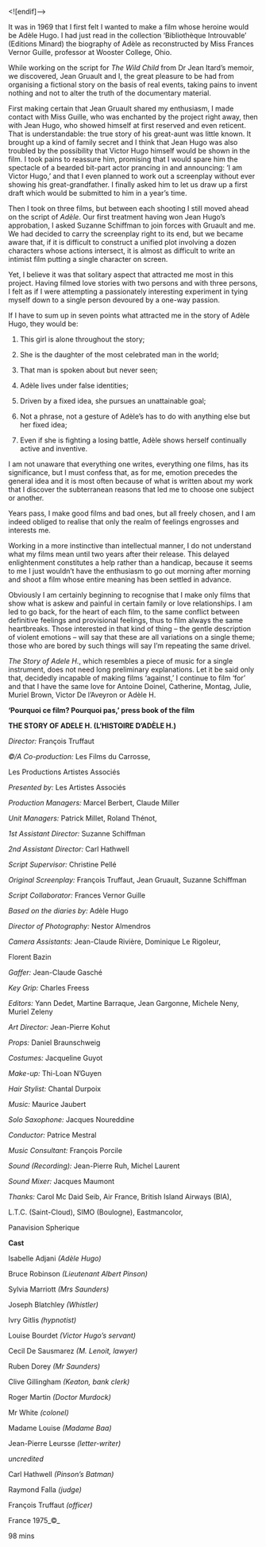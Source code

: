 
<![endif]-->

It was in 1969 that I first felt I wanted to make a film whose heroine would be Adèle Hugo. I had just read in the collection ‘Bibliothèque Introuvable’ (Editions Minard) the biography of Adèle as reconstructed by Miss Frances Vernor Guille, professor at Wooster College, Ohio.

While working on the script for _The Wild Child_ from Dr Jean Itard’s memoir, we discovered, Jean Gruault and I, the great pleasure to be had from organising a fictional story on the basis of real events, taking pains to invent nothing and not to alter the truth of the documentary material.

First making certain that Jean Gruault shared my enthusiasm, I made contact with Miss Guille, who was enchanted by the project right away, then with Jean Hugo, who showed himself at first reserved and even reticent. That is understandable: the true story of his great-aunt was little known. It brought up a kind of family secret and I think that Jean Hugo was also troubled by the possibility that Victor Hugo himself would be shown in the film. I took pains to reassure him, promising that I would spare him the spectacle of a bearded bit-part actor prancing in and announcing: ‘I am Victor Hugo,’ and that I even planned to work out a screenplay without ever showing his great-grandfather. I finally asked him to let us draw up a first draft which would be submitted to him in a year’s time.

Then I took on three films, but between each shooting I still moved ahead on the script of _Adèle_. Our first treatment having won Jean Hugo’s approbation, I asked Suzanne Schiffman to join forces with Gruault and me. We had decided to carry the screenplay right to its end, but we became aware that, if it is difficult to construct a unified plot involving a dozen characters whose actions intersect, it is almost as difficult to write an intimist film putting a single character on screen.

Yet, I believe it was that solitary aspect that attracted me most in this project. Having filmed love stories with two persons and with three persons, I felt as if I were attempting a passionately interesting experiment in tying myself down to a single person devoured by a one-way passion.

If I have to sum up in seven points what attracted me in the story of Adèle Hugo, they would be:

1. This girl is alone throughout the story;

2. She is the daughter of the most celebrated man in the world;

3. That man is spoken about but never seen;

4. Adèle lives under false identities;

5. Driven by a fixed idea, she pursues an unattainable goal;

6. Not a phrase, not a gesture of Adèle’s has to do with anything else but her fixed idea;

7. Even if she is fighting a losing battle, Adèle shows herself continually active and inventive.

I am not unaware that everything one writes, everything one films, has its significance, but I must confess that, as for me, emotion precedes the general idea and it is most often because of what is written about my work that I discover the subterranean reasons that led me to choose one subject or another.

Years pass, I make good films and bad ones, but all freely chosen, and I am indeed obliged to realise that only the realm of feelings engrosses and interests me.

Working in a more instinctive than intellectual manner, I do not understand what my films mean until two years after their release. This delayed enlightenment constitutes a help rather than a handicap, because it seems to me I just wouldn’t have the enthusiasm to go out morning after morning and shoot a film whose entire meaning has been settled in advance.

Obviously I am certainly beginning to recognise that I make only films that show what is askew and painful in certain family or love relationships. I am led to go back, for the heart of each film, to the same conflict between definitive feelings and provisional feelings, thus to film always the same heartbreaks. Those interested in that kind of thing – the gentle description of violent emotions – will say that these are all variations on a single theme; those who are bored by such things will say I’m repeating the same drivel.

_The Story of Adele H_., which resembles a piece of music for a single instrument, does not need long preliminary explanations. Let it be said only that, decidedly incapable of making films ‘against,’ I continue to film ‘for’ and that I have the same love for Antoine Doinel, Catherine, Montag, Julie, Muriel Brown, Victor De l’Aveyron or Adèle H.

**‘Pourquoi ce film? Pourquoi pas,’ press book of the film**

**THE STORY OF ADELE H. (L’HISTOIRE D’ADÈLE H.)**

_Director:_ François Truffaut

_©/A Co-production:_ Les Films du Carrosse,

Les Productions Artistes Associés

_Presented by:_ Les Artistes Associés

_Production Managers:_ Marcel Berbert, Claude Miller

_Unit Managers:_ Patrick Millet, Roland Thénot,

_1st Assistant Director:_ Suzanne Schiffman

_2nd Assistant Director:_ Carl Hathwell

_Script Supervisor:_ Christine Pellé

_Original Screenplay:_ François Truffaut, Jean Gruault, Suzanne Schiffman

_Script Collaborator:_ Frances Vernor Guille

_Based on the diaries by:_ Adèle Hugo

_Director of Photography:_ Nestor Almendros

_Camera Assistants:_ Jean-Claude Rivière, Dominique Le Rigoleur,

Florent Bazin

_Gaffer:_ Jean-Claude Gasché

_Key Grip:_ Charles Freess

_Editors:_ Yann Dedet, Martine Barraque, Jean Gargonne, Michele Neny, Muriel Zeleny

_Art Director:_ Jean-Pierre Kohut

_Props:_ Daniel Braunschweig

_Costumes:_ Jacqueline Guyot

_Make-up:_ Thi-Loan N’Guyen

_Hair Stylist:_ Chantal Durpoix

_Music:_ Maurice Jaubert

_Solo Saxophone:_ Jacques Noureddine

_Conductor:_ Patrice Mestral

_Music Consultant:_ François Porcile

_Sound (Recording):_ Jean-Pierre Ruh, Michel Laurent

_Sound Mixer:_ Jacques Maumont

_Thanks:_ Carol Mc Daid Seib, Air France, British Island Airways (BIA),

L.T.C. (Saint-Cloud), SIMO (Boulogne), Eastmancolor,

Panavision Spherique

**Cast**

Isabelle Adjani _(Adèle Hugo)_

Bruce Robinson _(Lieutenant Albert Pinson)_

Sylvia Marriott _(Mrs Saunders)_

Joseph Blatchley _(Whistler)_

Ivry Gitlis _(hypnotist)_

Louise Bourdet _(Victor Hugo’s servant)_

Cecil De Sausmarez _(M. Lenoit, lawyer)_

Ruben Dorey _(Mr Saunders)_

Clive Gillingham _(Keaton, bank clerk)_

Roger Martin _(Doctor Murdock)_

Mr White _(colonel)_

Madame Louise _(Madame Baa)_

Jean-Pierre Leursse _(letter-writer)_

_uncredited_

Carl Hathwell _(Pinson’s Batman)_

Raymond Falla _(judge)_

François Truffaut _(officer)_

France 1975_©_

98 mins
<!--stackedit_data:
eyJoaXN0b3J5IjpbLTI5MjE0NjMzOV19
-->